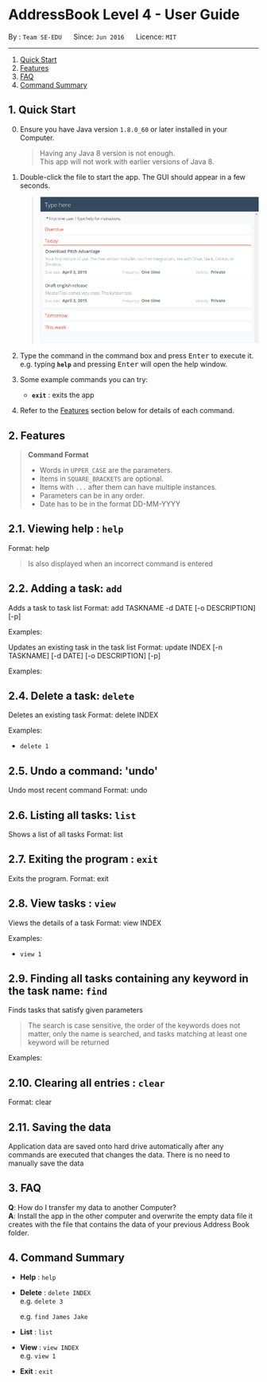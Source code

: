 # AddressBook Level 4 - User Guide

By : `Team SE-EDU`  &nbsp;&nbsp;&nbsp;&nbsp; Since: `Jun 2016`  &nbsp;&nbsp;&nbsp;&nbsp; Licence: `MIT`

---

1. [Quick Start](#quick-start)
2. [Features](#features)
3. [FAQ](#faq)
4. [Command Summary](#command-summary)

## 1. Quick Start

0. Ensure you have Java version `1.8.0_60` or later installed in your Computer.<br>

   > Having any Java 8 version is not enough. <br>
   > This app will not work with earlier versions of Java 8.

3. Double-click the file to start the app. The GUI should appear in a few seconds.
   > <img src="images/Ui.png" width="600">

4. Type the command in the command box and press <kbd>Enter</kbd> to execute it. <br>
   e.g. typing **`help`** and pressing <kbd>Enter</kbd> will open the help window.
5. Some example commands you can try:
   * **`exit`** : exits the app
6. Refer to the [Features](#features) section below for details of each command.<br>


## 2. Features

> **Command Format**
>
> * Words in `UPPER_CASE` are the parameters.
> * Items in `SQUARE_BRACKETS` are optional.
> * Items with `...` after them can have multiple instances.
> * Parameters can be in any order.
> * Date has to be in the format DD-MM-YYYY

## 2.1. Viewing help : `help`

Format: help

> Is also displayed when an incorrect command is entered

## 2.2. Adding a task: `add`

Adds a task to task list
Format: add TASKNAME -d DATE [-o DESCRIPTION] [-p]

Examples:



Updates an existing task in the task list
Format: update INDEX [-n TASKNAME] [-d DATE] [-o DESCRIPTION] [-p]

Examples:


## 2.4. Delete a task: `delete`

Deletes an existing task
Format: delete INDEX

Examples:

* `delete 1`

## 2.5. Undo a command: 'undo'

Undo most recent command
Format: undo

## 2.6. Listing all tasks: `list`

Shows a list of all tasks
Format: list

## 2.7. Exiting the program : `exit`

Exits the program.
Format: exit

## 2.8. View tasks : `view`

Views the details of a task
Format: view INDEX

Examples:

* `view 1`

## 2.9. Finding all tasks containing any keyword in the task name: `find`

Finds tasks that satisfy given parameters

> 
> The search is case sensitive, the order of the keywords does not matter, only the name is searched, and tasks matching at least one keyword will be returned

Examples:


## 2.10. Clearing all entries : `clear`

Format: clear

## 2.11. Saving the data

Application data are saved onto hard drive automatically after any commands are executed that changes the data.
There is no need to manually save the data

## 3. FAQ

**Q**: How do I transfer my data to another Computer?<br>
**A**: Install the app in the other computer and overwrite the empty data file it creates with
       the file that contains the data of your previous Address Book folder.

## 4. Command Summary

* **Help** : `help`



* **Delete** : `delete INDEX` <br>
   e.g. `delete 3`

  e.g. `find James Jake`

* **List** : `list` <br>

* **View** : `view INDEX` <br>
  e.g. `view 1`

* **Exit** : `exit` <br>
